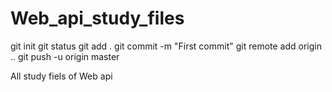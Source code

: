 # Web_api_study_files

git init
git status
git add .
git commit -m "First commit"
git remote add origin ..
git push -u origin master


All study fiels of Web api
